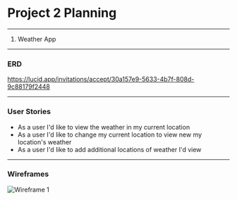 # Project 2 Planning

---

1. Weather App

---

### ERD

https://lucid.app/invitations/accept/30a157e9-5633-4b7f-808d-9c88179f2448

---

### User Stories

-   As a user I'd like to view the weather in my current location
-   As a user I'd like to change my current location to view new my location's weather
-   As a user I'd like to add additional locations of weather I'd view

---

### Wireframes

![Wireframe 1](https://github.com/cam-em/Project2Ideas/blob/master/weather-app-wireframe.png?raw=true)
